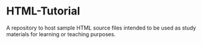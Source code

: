 # HTML-Tutorial
A repository to host sample HTML source files intended to be used as study materials for learning or teaching purposes.
